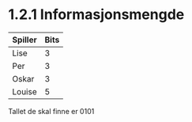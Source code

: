 # 1.2.1 Informasjonsmengde

| **Spiller** | **Bits** |
| --- | --- |
| Lise | 3 |
| Per | 3 |
| Oskar | 3 |
| Louise | 5 |

Tallet de skal finne er 0101
